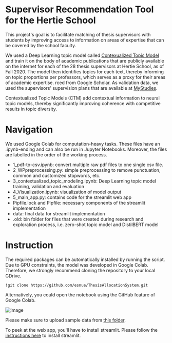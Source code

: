 # Supervisor Recommendation Tool for the Hertie School 

This project's goal is to facilitate matching of thesis supervisors with students by improving access to information on areas of expertise that can be covered by the school faculty.

We used a Deep Learning topic model called [Contexualized Topic Model](https://github.com/MilaNLProc/contextualized-topic-models) and train it on the body of academic publications that are publicly available on the internet for each of the 28 thesis supervisors at Hertie School, as of Fall 2020. The model then identifies topics for each text, thereby informing on topic proportions per professors, which serves as a proxy for their areas of academic expertise. rced from Google Scholar. As validation data, we used the supervisors' supervision plans that are available at [MyStudies](https://mystudies.hertie-school.org/en/).

Contextualized Topic Models (CTM) add contextual information to neural topic models, thereby significantly improving coherence with competitive results in topic diversity.

# Navigation 

We used Google Colab for computation-heavy tasks. These files have an .ipynb-ending and can also be run in Jupyter Notebooks. Moreover, the files are labelled in the order of the working process.

* 1_pdf-to-csv.ipynb: convert multiple raw pdf files to one single csv file. 
* 2_WPpreprocessing.py: simple preprocessing to remove punctuation, common and customized stopwords, etc. 
* 3_contextualized_topic_modeling.ipynb: Deep Learning topic model training, validation and evaluation
* 4_Visualization.ipynb: visualization of model output
* 5_main_app.py: contains code for the streamlit web app  
* Pipfile.lock and Pipfile: necessary components of the streamlit implementation 
* data: final data for streamlit implementation
* .old: bin folder for files that were created during research and exploration process, i.e. zero-shot topic model and DistilBERT model

# Instruction

The required packages can be automatically installed by running the script. Due to GPU constraints, the model was developed in Google Colab. Therefore, we strongly recommend cloning the repository to your local GDrive. 
```
!git clone https://github.com/esnue/ThesisAllocationSystem.git
```
Alternatively, you could open the notebook using the GitHub feature of Google Colab.

![image](https://user-images.githubusercontent.com/60604030/111357666-ce04e180-8689-11eb-992e-30da66470323.png)

Please make sure to upload sample data from [this folder](https://drive.google.com/drive/folders/1ExS7M2OOkbYS5Z5O9pbPbaCpSa0rhGet?usp=sharing). 

To peek at the web app, you'll have to install streamlit. Please follow the [instructions here](https://docs.streamlit.io/en/stable/) to install streamlit.
